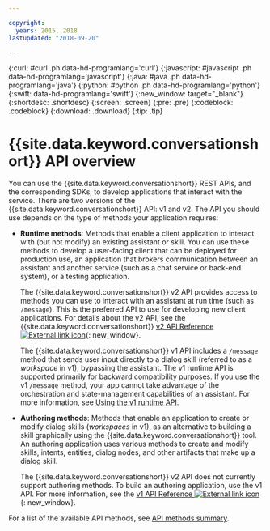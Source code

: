```yaml
---

copyright:
  years: 2015, 2018
lastupdated: "2018-09-20"

---
```


{:curl: #curl .ph data-hd-programlang='curl'}
{:javascript: #javascript .ph data-hd-programlang='javascript'}
{:java: #java .ph data-hd-programlang='java'}
{:python: #python .ph data-hd-programlang='python'}
{:swift: data-hd-programlang='swift'}
{:new_window: target="_blank"}
{:shortdesc: .shortdesc}
{:screen: .screen}
{:pre: .pre}
{:codeblock: .codeblock}
{:download: .download}
{:tip: .tip}

# {{site.data.keyword.conversationshort}} API overview

You can use the {{site.data.keyword.conversationshort}} REST APIs, and the corresponding SDKs, to develop applications that interact with the service. There are two versions of the {{site.data.keyword.conversationshort}} API: v1 and v2. The API you should use depends on the type of methods your application requires:

- **Runtime methods**: Methods that enable a client application to interact with (but not modify) an existing assistant or skill. You can use these methods to develop a user-facing client that can be deployed for production use, an application that brokers communication between an assistant and another service (such as a chat service or back-end system), or a testing application.

  The {{site.data.keyword.conversationshort}} v2 API provides access to methods you can use to interact with an assistant at run time (such as `/message`). This is the preferred API to use for developing new client applications. For details about the v2 API, see the {{site.data.keyword.conversationshort}} [v2 API Reference ![External link icon](../../icons/launch-glyph.svg "External link icon")](https://www.ibm.com/watson/developercloud/conversation/api/v2/){: new_window}.

  The {{site.data.keyword.conversationshort}} v1 API includes a `/message` method that sends user input directly to a dialog skill (referred to as a _workspace_ in v1), bypassing the assistant. The v1 runtime API is supported primarily for backward compatibility purposes. If you use the  v1 `/message` method, your app cannot take advantage of the orchestration and state-management capabilities of an assistant. For more information, see [Using the v1 runtime API](api-client#v1.html).

- **Authoring methods**: Methods that enable an application to create or modify dialog skills (_workspaces_ in v1), as an alternative to building a skill graphically using the {{site.data.keyword.conversationshort}} tool. An authoring application uses various methods to create and modify skills, intents, entities, dialog nodes, and other artifacts that make up a dialog skill.

  The {{site.data.keyword.conversationshort}} v2 API does not currently support authoring methods. To build an authoring application, use the v1 API. For more information, see the [v1 API Reference ![External link icon](../../icons/launch-glyph.svg "External link icon")](https://www.ibm.com/watson/developercloud/conversation/api/v1/){: new_window}.

For a list of the available API methods, see [API methods summary](api-methods.html).